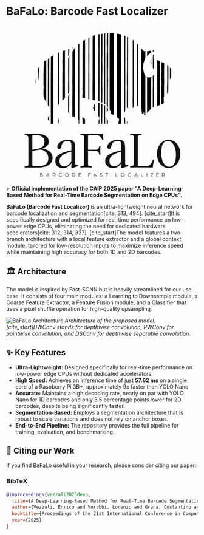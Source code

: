 # BaFaLo: Barcode Fast Localizer

![BaFaLo Logo](./BaFalo-Logo.png) > **Official implementation of the CAIP 2025 paper "A Deep-Learning-Based Method for Real-Time Barcode Segmentation on Edge CPUs".**

**BaFaLo (Barcode Fast Localizer)** is an ultra-lightweight neural network for barcode localization and segmentation[cite: 313, 494]. [cite_start]It is specifically designed and optimized for real-time performance on low-power edge CPUs, eliminating the need for dedicated hardware accelerators[cite: 312, 314, 337]. [cite_start]The model features a two-branch architecture with a local feature extractor and a global context module, tailored for low-resolution inputs to maximize inference speed while maintaining high accuracy for both 1D and 2D barcodes.

## 🏛️ Architecture

The model is inspired by Fast-SCNN but is heavily streamlined for our use case. It consists of four main modules: a Learning to Downsample module, a Coarse Feature Extractor, a Feature Fusion module, and a Classifier that uses a pixel shuffle operation for high-quality upsampling.

![BaFaLo Architecture](./architecture_diagram.png) *Architecture of the proposed model. [cite_start]DWConv stands for depthwise convolution, PWConv for pointwise convolution, and DSConv for depthwise separable convolution.*

## ✨ Key Features

- **Ultra-Lightweight:** Designed specifically for real-time performance on low-power edge CPUs without dedicated accelerators.
- **High Speed:** Achieves an inference time of just **57.62 ms** on a single core of a Raspberry Pi 3B+, approximately 9x faster than YOLO Nano.
- **Accurate:** Maintains a high decoding rate, nearly on par with YOLO Nano for 1D barcodes and only 3.5 percentage points lower for 2D barcodes, despite being significantly faster.
- **Segmentation-Based:** Employs a segmentation architecture that is robust to scale variations and does not rely on anchor boxes.
- **End-to-End Pipeline:** The repository provides the full pipeline for training, evaluation, and benchmarking.

## 📜 Citing our Work

If you find BaFaLo useful in your research, please consider citing our paper:

### BibTeX
```bibtex
@inproceedings{vezzali2025deep,
  title={A Deep-Learning-Based Method for Real-Time Barcode Segmentation on Edge CPUs},
  author={Vezzali, Enrico and Vorabbi, Lorenzo and Grana, Costantino and Bolelli, Federico and others},
  booktitle={Proceedings of the 21st International Conference in Computer Analysis of Images and Patterns},
  year={2025}
}
```
